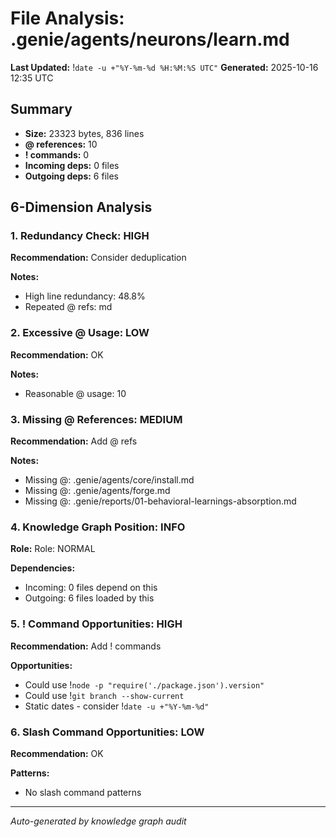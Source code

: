 # File Analysis: .genie/agents/neurons/learn.md
**Last Updated:** !`date -u +"%Y-%m-%d %H:%M:%S UTC"`
**Generated:** 2025-10-16 12:35 UTC

## Summary

- **Size:** 23323 bytes, 836 lines
- **@ references:** 10
- **! commands:** 0
- **Incoming deps:** 0 files
- **Outgoing deps:** 6 files

## 6-Dimension Analysis

### 1. Redundancy Check: HIGH

**Recommendation:** Consider deduplication

**Notes:**
- High line redundancy: 48.8%
- Repeated @ refs: md

### 2. Excessive @ Usage: LOW

**Recommendation:** OK

**Notes:**
- Reasonable @ usage: 10

### 3. Missing @ References: MEDIUM

**Recommendation:** Add @ refs

**Notes:**
- Missing @: .genie/agents/core/install.md
- Missing @: .genie/agents/forge.md
- Missing @: .genie/reports/01-behavioral-learnings-absorption.md

### 4. Knowledge Graph Position: INFO

**Role:** Role: NORMAL

**Dependencies:**
- Incoming: 0 files depend on this
- Outgoing: 6 files loaded by this

### 5. ! Command Opportunities: HIGH

**Recommendation:** Add ! commands

**Opportunities:**
- Could use !`node -p "require('./package.json').version"`
- Could use !`git branch --show-current`
- Static dates - consider !`date -u +"%Y-%m-%d"`

### 6. Slash Command Opportunities: LOW

**Recommendation:** OK

**Patterns:**
- No slash command patterns

---

*Auto-generated by knowledge graph audit*
